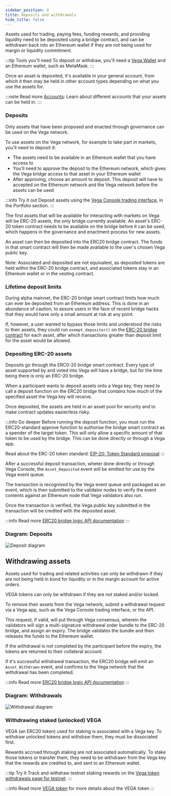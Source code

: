 ```yaml
---
sidebar_position: 4
title: Deposits and withdrawals
hide_title: false
---
```

Assets used for trading, paying fees, funding rewards, and providing liquidity need to be deposited using a bridge contract, and can be withdrawn back into an Ethereum wallet if they are not being used for margin or liquidity commitment.

:::tip Tools you'll need
To deposit or withdraw, you'll need a [Vega Wallet](../tools/vega-wallet/index.md) and an Ethereum wallet, such as MetaMask. 
:::

Once an asset is deposited, it's available in your general account, from which it then may be held in other account types depending on what you use the assets for. 

:::note Read more 
[Accounts](./accounts.md): Learn about different accounts that your assets can be held in. 
:::

### Deposits
Only assets that have been proposed and enacted through governance can be used on the Vega network.

To use assets on the Vega network, for example to take part in markets, you'll need to deposit it: 
* The assets need to be available in an Ethereum wallet that you have access to
* You'll need to approve the deposit to the Ethereum network, which gives the Vega bridge access to that asset in your Ethereum wallet
* After approving, choose an amount to deposit. This deposit will have to accepted on the Ethereum network and the Vega network before the assets can be used


:::info Try it out
Deposit assets using the [Vega Console trading interface](https://console.fairground.wtf), in the Portfolio section.
:::

The first assets that will be available for interacting with markets on Vega will be ERC-20 assets, the only bridge currently available. An asset's ERC-20 token contract needs to be available on the bridge before it can be used, which happens in the governance and enactment process for new assets.

An asset can then be deposited into the ERC20 bridge contract. The funds in that smart contract will then be made available to the user's chosen Vega public key. 

Note: Associated and deposited are not equivalent, as deposited tokens are held within the ERC-20 bridge contract, and associated tokens stay in an Ethereum wallet or in the vesting contract.

### Lifetime deposit limits 
During alpha mainnet, the ERC-20 bridge smart contract limits how much can ever be deposited from an Ethereum address. This is done in an abundance of caution, to assure users in the face of recent bridge hacks that they would have only a small amount at risk at any point. 

If, however, a user wanted to bypass those limits and understood the risks to their assets, they could run `exempt_depositor()` on the [ERC-20 bridge contract](./../api/bridge/contracts/ERC20.md) for each asset, after which transactions greater than deposit limit for the asset would be allowed.

### Depositing ERC-20 assets
Deposits go through the ERC0-20 bridge smart contract. Every type of asset supported by and voted into Vega will have a bridge, but for the time being there is only an ERC-20 bridge.

When a participant wants to deposit assets onto a Vega key, they need to call a deposit function on the ERC20 bridge that contains how much of the specified asset the Vega key will receive.

Once deposited, the assets are held in an asset pool for security and to make contract updates easier/less risky.

:::info Go deeper
Before running the deposit function, you must run the ERC20-standard approve function to authorise the bridge smart contract as a spender of the target token. This will only allow a specific amount of that token to be used by the bridge. This can be done directly or through a Vega app.

Read about the ERC-20 token standard: [EIP-20: Token Standard proposal](https://eips.ethereum.org/EIPS/eip-20)
:::

After a successful deposit transaction, wheter done directly or through Vega Console, the `Asset_Deposited` event will be emitted for use by the Vega event queue.

The transaction is recognised by the Vega event queue and packaged as an event, which is then submitted to the validator nodes to verify the event contents against an Ethereum node that Vega validators also run.

Once the transaction is verified, the Vega public key submitted in the transaction will be credited with the deposited asset.

:::info Read more
[ERC20 bridge logic API documentation](../api/bridge/contracts/ERC20_Bridge_Logic.md#deposit_asset)
:::

### Diagram: Deposits
![Deposit diagram](/img/concept-diagrams/diagram-deposit.png)

## Withdrawing assets
Assets used for trading and related activities can only be withdrawn if they are not being held in bond for liquidity or in the margin account for active orders. 

VEGA tokens can only be withdrawn if they are not staked and/or locked.

To remove their assets from the Vega network, submit a withdrawal request via a Vega app, such as the Vega Console trading interface, or the API.

This request, if valid, will put through Vega consensus, wherein the validators will sign a multi-signature withdrawal order bundle to the ERC-20 bridge, and assign an expiry. The bridge validates the bundle and then releases the funds to the Ethereum wallet.

If the withdrawal is not completed by the participant before the expiry, the tokens are returned to their collateral account. 

If it's successful withdrawal transaction, the ERC20 bridge will emit an `Asset_Withdrawn` event, and confirms to the Vega network that the withdrawal has been completed.

:::info Read more
[ERC20 bridge logic API documentation](../api/bridge/contracts/ERC20_Bridge_Logic.md#withdraw_asset)
:::

### Diagram: Withdrawals
![Withdrawal diagram](/img/concept-diagrams/diagram-withdraw.png)

### Withdrawing staked (unlocked) VEGA
VEGA (an ERC20 token) used for staking is associated with a Vega key. To withdraw unlocked tokens and withdraw them, they must be dissociated first.

Rewards accrued through staking are not associated automatically. To stake those tokens or transfer them, they need to be withdrawn from the Vega key that the rewards are credited to, and sent to an Ethereum wallet.

:::tip Try it
Track and withdraw testnet staking rewards on the [Vega token withdrawals page for testnet](https://token.fairground.wtf/withdraw).
:::

:::info Read more
[VEGA token](./vega-chain#vega-token) for more details about the VEGA token
:::